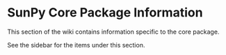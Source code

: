 # SunPy Core Package Information

This section of the wiki contains information specific to the core package.

See the sidebar for the items under this section.
